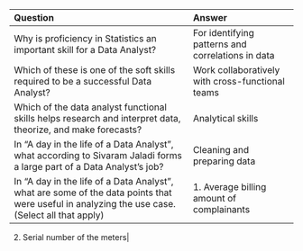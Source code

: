 | Question | Answer |
| :--- | :--- |
| Why is proficiency in Statistics an important skill for a Data Analyst? | For identifying patterns and correlations in data |
| Which of these is one of the soft skills required to be a successful Data Analyst? | Work collaboratively with cross-functional teams |
| Which of the data analyst functional skills helps research and interpret data, theorize, and make forecasts? | Analytical skills |
| In “A day in the life of a Data Analyst”, what according to Sivaram Jaladi forms a large part of a Data Analyst’s job? | Cleaning and preparing data |
| In “A day in the life of a Data Analyst”, what are some of the data points that were useful in analyzing the use case. (Select all that apply) | 1. Average billing amount of complainants

2. Serial number of the meters|
